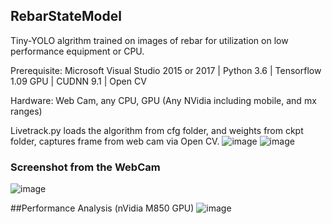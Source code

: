 ## RebarStateModel
Tiny-YOLO algrithm trained on images of rebar for utilization on low performance equipment or CPU.

Prerequisite: Microsoft Visual Studio 2015 or 2017 | Python 3.6 | Tensorflow 1.09 GPU | CUDNN 9.1 | Open CV 

Hardware: Web Cam, any CPU, GPU (Any NVidia including mobile, and mx ranges)

Livetrack.py loads the algorithm from cfg folder, and weights from ckpt folder, captures frame from web cam via Open CV.
![image](https://user-images.githubusercontent.com/30218570/156555893-d7597153-bdf3-49bc-953d-812aec7a3387.png)
![image](https://user-images.githubusercontent.com/30218570/156555927-136d74f8-6a39-4097-a0b5-0cbb48948e28.png)

### Screenshot from the WebCam
![image](https://user-images.githubusercontent.com/30218570/156556117-6600c643-7959-49b9-9a95-a070e1ed56a1.png)

##Performance Analysis (nVidia M850 GPU)
![image](https://user-images.githubusercontent.com/30218570/156557018-42f4ecfc-3964-42ba-824e-822b9672d9ec.png)
